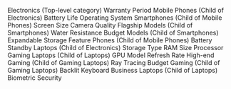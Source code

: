 Electronics (Top-level category)
Warranty Period
Mobile Phones (Child of Electronics)
Battery Life
Operating System
Smartphones (Child of Mobile Phones)
Screen Size
Camera Quality
Flagship Models (Child of Smartphones)
Water Resistance
Budget Models (Child of Smartphones)
Expandable Storage
Feature Phones (Child of Mobile Phones)
Battery Standby
Laptops (Child of Electronics)
Storage Type
RAM Size
Processor
Gaming Laptops (Child of Laptops)
GPU Model
Refresh Rate
High-end Gaming (Child of Gaming Laptops)
Ray Tracing
Budget Gaming (Child of Gaming Laptops)
Backlit Keyboard
Business Laptops (Child of Laptops)
Biometric Security